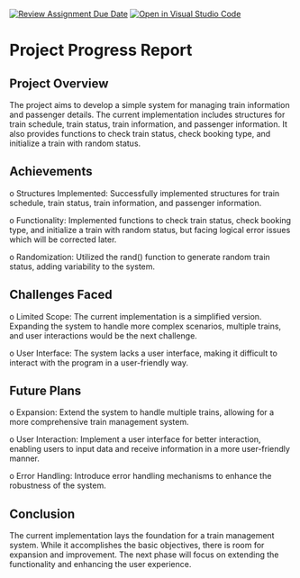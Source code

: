 [![Review Assignment Due Date](https://classroom.github.com/assets/deadline-readme-button-24ddc0f5d75046c5622901739e7c5dd533143b0c8e959d652212380cedb1ea36.svg)](https://classroom.github.com/a/j0WbCUcA)
[![Open in Visual Studio Code](https://classroom.github.com/assets/open-in-vscode-718a45dd9cf7e7f842a935f5ebbe5719a5e09af4491e668f4dbf3b35d5cca122.svg)](https://classroom.github.com/online_ide?assignment_repo_id=13059281&assignment_repo_type=AssignmentRepo)


# Project Progress Report

## Project Overview
The project aims to develop a simple system for managing train information and passenger details. The current implementation includes structures for train schedule, train status, train information, and passenger information. It also provides functions to check train status, check booking type, and initialize a train with random status.

## Achievements
o	Structures Implemented: Successfully implemented structures for train schedule, train status, train information, and passenger information.

o	Functionality: Implemented functions to check train status, check booking type, and initialize a train with random status, but facing logical error issues which will be corrected later.

o	Randomization: Utilized the rand() function to generate random train status, adding variability to the system.

## Challenges Faced
o	Limited Scope: The current implementation is a simplified version. Expanding the system to handle more complex scenarios, multiple trains, and user interactions would be the next challenge.

o	User Interface: The system lacks a user interface, making it difficult to interact with the program in a user-friendly way.

## Future Plans
o	Expansion: Extend the system to handle multiple trains, allowing for a more comprehensive train management system.

o	User Interaction: Implement a user interface for better interaction, enabling users to input data and receive information in a more user-friendly manner.

o	Error Handling: Introduce error handling mechanisms to enhance the robustness of the system.

## Conclusion
The current implementation lays the foundation for a train management system. While it accomplishes the basic objectives, there is room for expansion and improvement. The next phase will focus on extending the functionality and enhancing the user experience.
